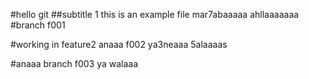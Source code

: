 #hello git
##subtitle 1
this is an example file 
mar7abaaaaa
ahllaaaaaaa
#branch f001

#working in feature2
anaaa f002 ya3neaaa
5alaaaas

#anaaa branch f003 ya walaaa

